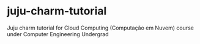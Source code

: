# juju-charm-tutorial
Juju charm tutorial for Cloud Computing (Computação em Nuvem) course under Computer Engineering Undergrad
